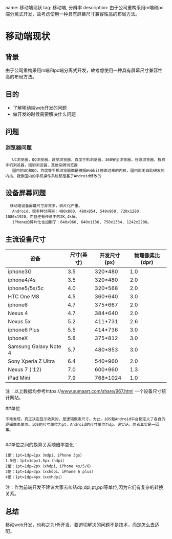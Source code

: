 name: 移动端现状
tag: 移动端, 分辨率
description: 由于公司重构采用m端和pc端分离式开发，故考虑使用一种具有屏幕尺寸兼容性高的布局方法。


# 移动端现状

## 背景

由于公司重构采用m端和pc端分离式开发，故考虑使用一种具有屏幕尺寸兼容性高的布局方法。


## 目的

- 了解移动端web开发的问题
- 做开发的时候需要解决什么问题

## 问题

### 浏览器问题

```
   UC浏览器，QQ浏览器，欧朋浏览器，百度手机浏览器，360安全浏览器，谷歌浏览器，搜狗手机浏览器，猎豹浏览器，其他杂牌浏览器
   国内的UC和QQ，百度等手机浏览器都是根据Webkit修改过来的内核，国内尚无自助研发的内核，就像国内的手机操作系统都是基于Android修改的
```

## 设备屏幕问题

```
  移动端设备屏幕尺寸非常多，碎片化严重。
   Android，很多种分辨率：480x800, 480x854, 540x960, 720x1280, 1080x1920，而且还有传说中的2K,4k屏。
   iPhone的碎片化也加剧了：640x960, 640x1136, 750x1334, 1242x2208。
```



## 主流设备尺寸

| 设备                    | 尺寸(英寸) | 开发尺寸(px) | 物理像素比(dpr) |
| --------------------- | ------ | -------- | ---------- |
| iphone3G              | 3.5    | 320*480  | 1.0        |
| iphone4/4s            | 3.5    | 320*480  | 2.0        |
| iphone5/5s/5c         | 4.0    | 320*568  | 2.0        |
| HTC One M8            | 4.5    | 360*640  | 3.0        |
| iphone6               | 4.7    | 375*667  | 2.0        |
| Nexus 4               | 4.7    | 384*640  | 2.0        |
| Nexus 5x              | 5.2    | 411*731  | 2.6        |
| iphone6 Plus          | 5.5    | 414*736  | 3.0        |
| iphoneX               | 5.8    | 375*812  | 3.0        |
| Samsung Galaxy Note 4 | 5.7    | 480*853  | 3.0        |
| Sony Xperia Z Ultra   | 6.4    | 540*960  | 2.0        |
| Nexus 7 ('12)         | 7.0    | 600*960  | 1.3        |
| iPad Mini             | 7.9    | 768*1024 | 1.0        |

注：以上数据均参考https://www.sumaart.com/share/967.html   一个设备尺寸统计网站。 



##单位
```
不难发现，真正决定显示效果的，是逻辑像素尺寸。为此，iOS和Android平台都定义了各自的逻辑像素单位。iOS的尺寸单位为pt，Android的尺寸单位为dp。说实话，两者其实是一回事。


```
##单位之间的换算关系随倍率变化：
```
1倍：1pt=1dp=1px（mdpi、iPhone 3gs）
1.5倍：1pt=1dp=1.5px（hdpi）
2倍：1pt=1dp=2px（xhdpi、iPhone 4s/5/6）
3倍：1pt=1dp=3px（xxhdpi、iPhone 6 plus）
4倍：1pt=1dp=4px（xxxhdpi）
```
注：作为前端开发不建议大家去纠结dp,dpi,pt,ppi等单位,因为它们有复杂的转换关系。



## 总结

移动web开发，也称之为H5开发，要迫切解决的问题不是技术，而是怎么去适配。